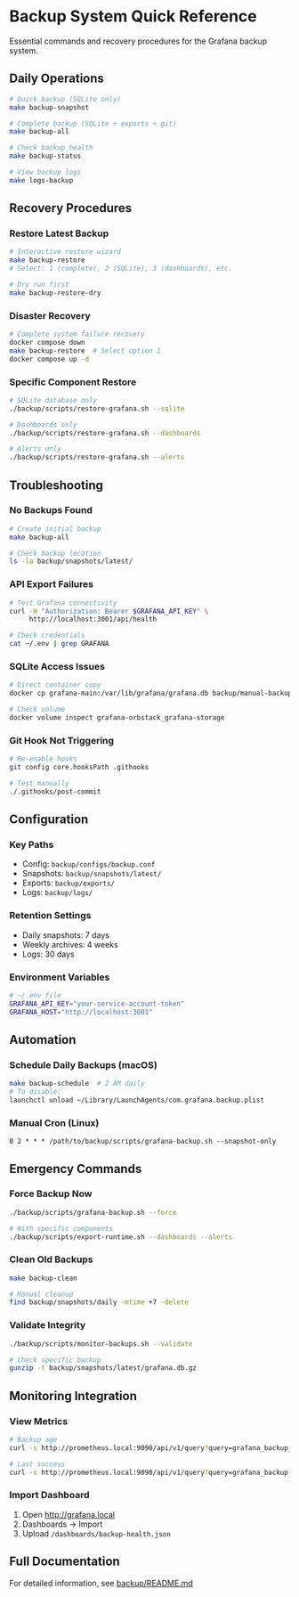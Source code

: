 # Backup System Quick Reference

Essential commands and recovery procedures for the Grafana backup system.

## Daily Operations

```bash
# Quick backup (SQLite only)
make backup-snapshot

# Complete backup (SQLite + exports + git)
make backup-all

# Check backup health
make backup-status

# View backup logs
make logs-backup
```

## Recovery Procedures

### Restore Latest Backup
```bash
# Interactive restore wizard
make backup-restore
# Select: 1 (complete), 2 (SQLite), 3 (dashboards), etc.

# Dry run first
make backup-restore-dry
```

### Disaster Recovery
```bash
# Complete system failure recovery
docker compose down
make backup-restore  # Select option 1
docker compose up -d
```

### Specific Component Restore
```bash
# SQLite database only
./backup/scripts/restore-grafana.sh --sqlite

# Dashboards only
./backup/scripts/restore-grafana.sh --dashboards

# Alerts only
./backup/scripts/restore-grafana.sh --alerts
```

## Troubleshooting

### No Backups Found
```bash
# Create initial backup
make backup-all

# Check backup location
ls -la backup/snapshots/latest/
```

### API Export Failures
```bash
# Test Grafana connectivity
curl -H "Authorization: Bearer $GRAFANA_API_KEY" \
     http://localhost:3001/api/health

# Check credentials
cat ~/.env | grep GRAFANA
```

### SQLite Access Issues
```bash
# Direct container copy
docker cp grafana-main:/var/lib/grafana/grafana.db backup/manual-backup.db

# Check volume
docker volume inspect grafana-orbstack_grafana-storage
```

### Git Hook Not Triggering
```bash
# Re-enable hooks
git config core.hooksPath .githooks

# Test manually
./.githooks/post-commit
```

## Configuration

### Key Paths
- Config: `backup/configs/backup.conf`
- Snapshots: `backup/snapshots/latest/`
- Exports: `backup/exports/`
- Logs: `backup/logs/`

### Retention Settings
- Daily snapshots: 7 days
- Weekly archives: 4 weeks
- Logs: 30 days

### Environment Variables
```bash
# ~/.env file
GRAFANA_API_KEY="your-service-account-token"
GRAFANA_HOST="http://localhost:3001"
```

## Automation

### Schedule Daily Backups (macOS)
```bash
make backup-schedule  # 2 AM daily
# To disable:
launchctl unload ~/Library/LaunchAgents/com.grafana.backup.plist
```

### Manual Cron (Linux)
```cron
0 2 * * * /path/to/backup/scripts/grafana-backup.sh --snapshot-only
```

## Emergency Commands

### Force Backup Now
```bash
./backup/scripts/grafana-backup.sh --force

# With specific components
./backup/scripts/export-runtime.sh --dashboards --alerts
```

### Clean Old Backups
```bash
make backup-clean

# Manual cleanup
find backup/snapshots/daily -mtime +7 -delete
```

### Validate Integrity
```bash
./backup/scripts/monitor-backups.sh --validate

# Check specific backup
gunzip -t backup/snapshots/latest/grafana.db.gz
```

## Monitoring Integration

### View Metrics
```bash
# Backup age
curl -s http://prometheus.local:9090/api/v1/query?query=grafana_backup_age_hours

# Last success
curl -s http://prometheus.local:9090/api/v1/query?query=grafana_backup_last_success_timestamp
```

### Import Dashboard
1. Open http://grafana.local
2. Dashboards → Import
3. Upload `/dashboards/backup-health.json`

## Full Documentation

For detailed information, see [backup/README.md](README.md)